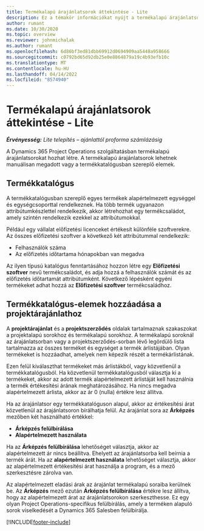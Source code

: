 ```yaml
---
title: Termékalapú árajánlatsorok áttekintése - Lite
description: Ez a témakör információkat nyújt a termékalapú árajánlatsorok használatáról.
author: rumant
ms.date: 10/30/2020
ms.topic: overview
ms.reviewer: johnmichalak
ms.author: rumant
ms.openlocfilehash: 6d86bf3ed81dbb69912d0694909aa5448a958666
ms.sourcegitcommit: c0792bd65d92db25e0e8864879a19c4b93efb10c
ms.translationtype: MT
ms.contentlocale: hu-HU
ms.lasthandoff: 04/14/2022
ms.locfileid: "8574940"
---
```

# <a name="product-based-quote-lines-overview---lite"></a>Termékalapú árajánlatsorok áttekintése - Lite

_**Érvényesség:** Lite telepítés – ajánlattól proforma számlázásig_

A Dynamics 365 Project Operations szolgáltatásban termékalapú árajánlatsorokat hozhat létre. A termékalapú árajánlatsorok lehetnek manuálisan megadott vagy a termékkatalógusban szereplő elemek.

## <a name="product-catalog"></a>Termékkatalógus

A termékkatalógusban szereplő egyes termékek alapértelmezett egységgel és egységcsoporttal rendelkeznek. Ha több termék ugyanazon attribútumkészlettel rendelkezik, akkor létrehozhat egy termékcsaládot, amely szintén rendelkezik ezekkel az attribútumokkal. 

Például egy vállalat előfizetési licenceket értékesít különféle szoftverekre. Az összes előfizetési szoftver a következő két attribútummal rendelkezik:

- Felhasználók száma
- Az előfizetés időtartama hónapokban van megadva

Az ilyen típusú katalógus fenntartásához hozzon létre egy **Előfizetési szoftver** nevű termékcsaládot, és adja hozzá a felhasználók számát és az előfizetés időtartamát attribútumként. Következő lépésként egyéni termékeket adhat hozzá az **Előfizetési szoftver** termékcsaládhoz.

## <a name="add-product-catalog-items-to-a-project-quote"></a>Termékkatalógus-elemek hozzáadása a projektárajánlathoz

A **projektárajánlat** és a **projektszerződés** oldalak tartalmaznak szakaszokat a projektalapú sorokhoz és termékalapú sorokhoz. A termékalapú soroknál az árajánlatsorban vagy a projektszerződés-sorban lévő legördülő lista tartalmazza az összes terméket és egységet a termék árlistájában. Olyan termékeket is hozzáadhat, amelyek nem képezik részét a termékárlistának.

Ezen felül kiválaszthat termékeket más árlistákból, vagy közvetlenül a termékkatalógusból. Ha közvetlenül termékkatalógusból választja ki a termékeket, akkor az adott termék alapértelmezett árlistáját kell használnia a termék értékesítési árának meghatározásához. Ha nincs megadva alapértelmezett árlista, akkor az ár 0 (nulla) értékre lesz állítva.

Ha az árajánlatsor egy termékkatalóguson alapul, akkor az értékesítési árat közvetlenül az árajánlatsoron bírálhatja felül. Az árajánlat sora az **Árképzés** mezőben két használható értékkel:

- **Árképzés felülbírálása**
- **Alapértelmezett használata**

Ha az **Árképzés felülbírálása** lehetőséget választja, akkor az alapértelmezett ár nincs beállítva. Ehelyett az árajánlatsorba kell beírnia a termék árát. Ha az **alapértelmezett használata** lehetőséget választja, akkor az alapértelmezett értékesítési árat használja a program, és a mező szerkesztésre zárolva van.

Az alapértelmezett eladási árak az árajánlat termékalapú soraiba kerülnek be. Az **Árképzés** mező ezután **Árképzés felülbírálása** értékre lesz állítva, hogy az alapértelmezett árat az árajánlatsorokon szerkeszthesse. Ez egy olyan Project Operations-specifikus felülbírálás, amely a terméken alapuló sorok viselkedését a Dynamics 365 Salesben felülbírálja.


[!INCLUDE[footer-include](../../includes/footer-banner.md)]